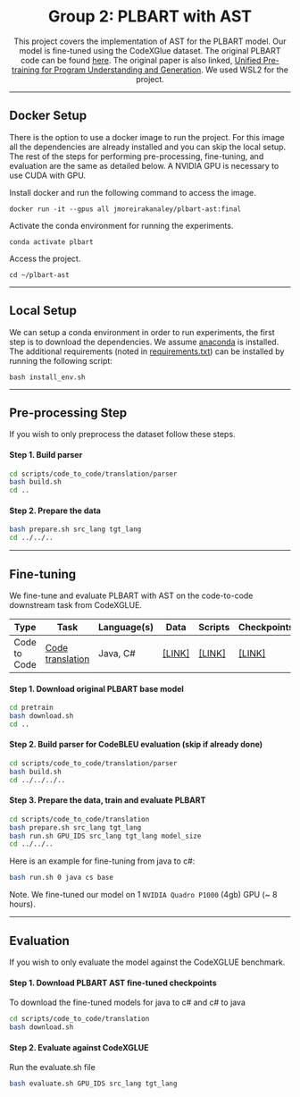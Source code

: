 <div align="center">

<h1>Group 2: PLBART with AST</h1>

This project covers the implementation of AST for the PLBART model. Our model is fine-tuned using the CodeXGlue dataset. The original PLBART code can be found [here](https://github.com/wasiahmad/PLBART). The original paper is also linked, [Unified Pre-training for Program Understanding and Generation](https://www.aclweb.org/anthology/2021.naacl-main.211/). We used WSL2 for the project.

</div>

______________________________________________________________________

## Docker Setup
There is the option to use a docker image to run the project. For this image all the dependencies are already installed and you can skip the local setup. The rest of the steps for performing pre-processing, fine-tuning, and evaluation are the same as detailed below. A NVIDIA GPU is necessary to use CUDA with GPU.

Install docker and run the following command to access the image.

```
docker run -it --gpus all jmoreirakanaley/plbart-ast:final
```

Activate the conda environment for running the experiments.
```
conda activate plbart
```

Access the project.
```
cd ~/plbart-ast
```

______________________________________________________________________

## Local Setup

We can setup a conda environment in order to run experiments, the first step is to download the dependencies. We
assume [anaconda](https://www.anaconda.com/) is installed. The additional requirements
(noted in [requirements.txt](https://github.com/ML4SE2022/group2/blob/main/requirements.txt)) can be installed by
running the following script:

```
bash install_env.sh
```

______________________________________________________________________
## Pre-processing Step
If you wish to only preprocess the dataset follow these steps.

#### Step 1. Build parser

```bash
cd scripts/code_to_code/translation/parser
bash build.sh
cd ..
```
#### Step 2. Prepare the data

```bash
bash prepare.sh src_lang tgt_lang
cd ../../..
```

______________________________________________________________________
## Fine-tuning

We fine-tune and evaluate PLBART with AST on the code-to-code downstream task from CodeXGLUE.

<table>
    <thead>
        <tr>
            <th>Type</th>
            <th>Task</th>
            <th>Language(s)</th>
            <th>Data</th>
            <th>Scripts</th>
            <th>Checkpoints</th>
            <th>Results</th>
        </tr>
    </thead>
    <tbody>
        <tr>
            <td rowspan=4>Code to Code</td>
            <td><a href="https://github.com/microsoft/CodeXGLUE/tree/main/Code-Code/code-to-code-trans" target="_blank">Code translation</a></td>
            <td>Java, C#</td>
            <td rowspan=4><a href="https://github.com/ML4SE2022/group2/tree/main/data/codeXglue/code-to-code/dataset" target="_blank">[LINK]</a></td>
            <td><a href="https://github.com/ML4SE2022/group2/tree/main/scripts/code_to_code/translation">[LINK]</a></td>
            <td><a href="https://drive.google.com/drive/folders/1TGbjJLAaHBc4NO9Ntwa6Zh7togpy77Kv" target="_blank">[LINK]</a></td>
            <td><a href="https://docs.google.com/spreadsheets/d/13PCi6XdwlFJfb8GItTasHWQyjFnYWyXm0FPn_k5hafM/edit?usp=sharing" target="_blank">[LINK]</a></td>
        </tr>
    </tbody>
</table>

#### Step 1. Download original PLBART base model

```bash
cd pretrain
bash download.sh
cd ..
```

#### Step 2. Build parser for CodeBLEU evaluation (skip if already done)

```bash
cd scripts/code_to_code/translation/parser
bash build.sh
cd ../../../..
```

#### Step 3. Prepare the data, train and evaluate PLBART

```bash
cd scripts/code_to_code/translation
bash prepare.sh src_lang tgt_lang
bash run.sh GPU_IDS src_lang tgt_lang model_size
cd ../../..
```
Here is an example for fine-tuning from java to c#:
```bash
bash run.sh 0 java cs base
```

Note. We fine-tuned our model on 1 `NVIDIA Quadro P1000` (4gb) GPU (~ 8 hours).

______________________________________________________________________
## Evaluation

If you wish to only evaluate the model against the CodeXGLUE benchmark. 

#### Step 1. Download PLBART AST fine-tuned checkpoints

To download the fine-tuned models for java to c# and c# to java

```bash
cd scripts/code_to_code/translation
bash download.sh
```

#### Step 2. Evaluate against CodeXGLUE
Run the evaluate.sh file
```bash
bash evaluate.sh GPU_IDS src_lang tgt_lang
```
